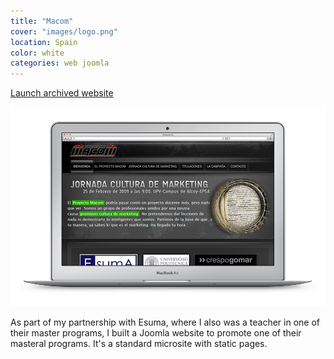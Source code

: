 ```yaml
---
title: "Macom"
cover: "images/logo.png"
location: Spain
color: white
categories: web joomla
---
```


<p class="align-center">
<a class="btn" href="http://macom.herokuapp.com" target="_blank">Launch archived website</a>
</p>

![](./images/1.jpg)

As part of my partnership with Esuma, where I also was a teacher in one of their master programs, I built a Joomla website to promote one of their masteral programs. It's a standard microsite with static pages.
